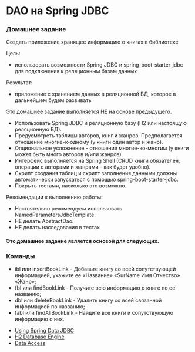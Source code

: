 # DAO на Spring JDBC

### Домашнее задание
Создать приложение хранящее информацию о книгах в библиотеке

Цель: 
- использовать возможности Spring JDBC и spring-boot-starter-jdbc для подключения к реляционным базам данных 

Результат:
- приложение с хранением данных в реляционной БД, которое в дальнейшем будем развивать

Это домашнее задание выполняется НЕ на основе предыдущего.

- Использовать Spring JDBC и реляционную базу (H2 или настоящую реляционную БД).
- Предусмотреть таблицы авторов, книг и жанров. Предполагается отношение многие-к-одному (у книги один автор и жанр). 
- Опциональное усложнение - отношения многие-ко-многим (у книги может быть много авторов и/или жанров). 
- Интерфейс выполняется на Spring Shell (CRUD книги обязателен, операции с авторами и жанрами - как будет удобно). 
- Скрипт создания таблиц и скрипт заполнения данными должны автоматически запускаться с помощью spring-boot-starter-jdbc.
- Покрыть тестами, насколько это возможно. 

Рекомендации к выполнению работы:
- Настоятельно рекомендуем использовать NamedParametersJdbcTemplate.
- НЕ делать AbstractDao.
- НЕ делать наследования в тестах

#### Это домашнее задание является основой для следующих.

### Команды
- ibl или insertBookLink - Добавьте книгу со всей сопутствующей информацией, укажите ее «Название» «SurName Имя Отчество» «Жанр»;
- fbl или findBookLink - Получите всю информацию о книге по ее названию;
- dbl или deleteBookLink - Удалить книгу со всей связанной информацией по названию;
- fabl или findAllBookLink - Найдите все книги и сопутствующую информацию о них. 

* [Using Spring Data JDBC](https://github.com/spring-projects/spring-data-examples/tree/master/jdbc/basics)
* [H2 Database Engine](http://www.h2database.com/html/main.html)
* [Data Access](https://docs.spring.io/spring-framework/docs/current/reference/html/data-access.html)

